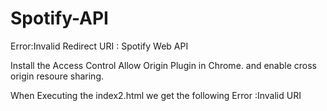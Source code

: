 # Spotify-API
Error:Invalid Redirect URI : Spotify Web API

Install the Access Control Allow Origin Plugin in Chrome. and enable cross origin resoure sharing.

When Executing the index2.html we get the following Error :Invalid URI
